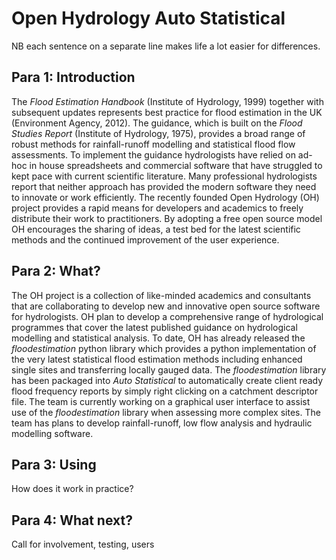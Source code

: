 # Open Hydrology Auto Statistical

NB each sentence on a separate line makes life a lot easier for differences.


## Para 1: Introduction

The *Flood Estimation Handbook* (Institute of Hydrology, 1999) together with subsequent updates represents best practice for flood estimation in the UK (Environment Agency, 2012).
The guidance, which is built on the *Flood Studies Report* (Institute of Hydrology, 1975), provides a broad range of robust methods for rainfall-runoff modelling and statistical flood flow assessments.
To implement the guidance hydrologists have relied on ad-hoc in house spreadsheets and commercial software that have struggled to kept pace with current scientific literature.
Many professional hydrologists report that neither approach has provided the  modern software they need to innovate or work efficiently.
The recently founded Open Hydrology (OH) project provides a rapid means for developers and academics to freely distribute their work to practitioners.
By adopting a free open source model OH encourages the sharing of ideas, a test bed for the latest scientific methods and the continued improvement of the user experience.


## Para 2: What?

The OH project is a collection of like-minded academics and consultants that are collaborating to develop new and innovative open source software for hydrologists.
OH plan to develop a comprehensive range of hydrological programmes that cover the latest published guidance on hydrological modelling and statistical analysis.
To date, OH has already released the *floodestimation* python library which provides a python implementation of the very latest statistical flood estimation methods including enhanced single sites and transferring locally gauged data.
The *floodestimation* library has been packaged into *Auto Statistical* to automatically create client ready flood frequency reports by simply right clicking on a catchment descriptor file.
The team is currently working on a graphical user interface to assist use of the *floodestimation* library when assessing more complex sites.
The team has plans to develop rainfall-runoff, low flow analysis and hydraulic modelling software.

## Para 3: Using

How does it work in practice?


## Para 4: What next?

Call for involvement, testing, users




